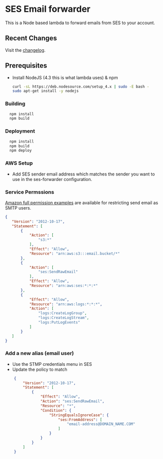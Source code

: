 # SES Email forwarder
This is a Node based lambda to forward emails from SES to your account.

## Recent Changes
Visit the [changelog](CHANGELOG.md).

## Prerequisites

* Install NodeJS (4.3 this is what lambda uses) & npm
  ```bash
  curl -sL https://deb.nodesource.com/setup_4.x | sudo -E bash -
  sudo apt-get install -y nodejs
  ```
### Building

  ```bash
    npm install
    npm build
  ```
### Deployment

  ```bash
    npm install
    npm build
    npm deploy
  ```

### AWS Setup
* Add SES sender email address which matches the sender you want to use in the ses-forwarder configuration.

### Service Permssions
[Amazon full permission examples](http://docs.aws.amazon.com/ses/latest/DeveloperGuide/control-user-access.html) are available for restricting send email as SMTP users.
   ```json
   {
      "Version": "2012-10-17",
      "Statement": [
          {
              "Action": [
                  "s3:*"
              ],
              "Effect": "Allow",
              "Resource": "arn:aws:s3:::email.bucket/*"
          },
          {
              "Action": [
                  "ses:SendRawEmail"
              ],
              "Effect": "Allow",
              "Resource": "arn:aws:ses:*:*:*"
          },
          {
              "Effect": "Allow",
              "Resource": "arn:aws:logs:*:*:*",
              "Action": [
                  "logs:CreateLogGroup",
                  "logs:CreateLogStream",
                  "logs:PutLogEvents"
              ]
          }
      ]
  }
  ```

### Add a new alias (email user)
* Use the STMP credentials menu in SES
* Update the policy to match

```json
    {
        "Version": "2012-10-17",
        "Statement": [
            {
                "Effect": "Allow",
                "Action": "ses:SendRawEmail",
                "Resource": "*",
                "Condition": {
                    "StringEqualsIgnoreCase": {
                        "ses:FromAddress": [
                            "email-address@DOMAIN_NAME.COM"
                        ]
                    }
                }
            }
        ]
    }
```
